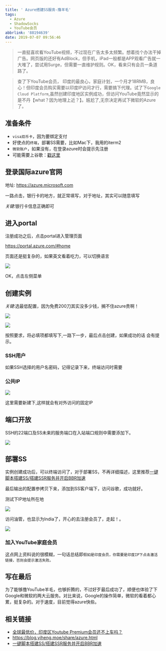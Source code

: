 ```yaml
---
title: ' Azure搭建SS服务-撸羊毛'
tags:
  - Azure
  - ShadowSocks
  - YouTube会员
abbrlink: '88194639'
date: 2019-07-07 09:56:46
---
```

> 一直挺喜欢看YouTube视频，不过现在广告太多太频繁。想着找个办法干掉广告。网页版的还好有AdBlock，但手机，iPad一般都是APP观看广告就一大堆了，尝试用Surge，但需要一直维护规则。OK，看来只有会员一条道路了。

>查了下YouTube会员， 印度的最良心，家庭计划，一个月才18RMB，良心！但印度会员购买需要以印度IP访问才行，需要搞下代理。试了下`Google Cloud Platform`,虽然创建印度地区实例成功，但访问YouTube竟然显示的是不丹【what？因为地理上近？】。尴尬了,无奈决定再试下微软的Azure了。

## 准备条件
- `visa双币卡`，因为要绑定支付
- 好使点的`终端`，部署SS需要，比如Mac下，我用的iterm2
- `微软账户`，如果没有，在登录azure时会提示先注册
- 可能需要上谷歌：[戳这里](https://order.shadowsocks.website/aff.php?aff=27252)

## 登录国际azure官网

地址: https://azure.microsoft.com

一路点击，银行卡的地方，就正常填写，对于地址，其实可以随意填写

*关键*:银行卡信息正确即可


##  进入portal
注册成功之后，点击portal进入管理页面

https://portal.azure.com/#home

页面还是挺复杂的，如果英文看着吃力，可以切换语言

![](https://static.1991421.cn/2019-07-07-013433.png)

OK，点击左侧菜单

## 创建实例

*关键*:选最低配置，因为免费200刀其实没多少钱，搁不住azure贵啊！


![](https://static.1991421.cn/2019-07-07-013530.png)

![](https://static.1991421.cn/2019-07-07-013644.png)

按照要求，将必填项都填写下,一路下一步，最后点击创建，如果成功的话 会有提示。

### SSH用户
如果SSH选择的用户名密码，记得记录下来，终端访问时需要

### 公共IP

![](https://static.1991421.cn/2019-07-07-014608.png)

这里需要新建下,这样就会有对外访问的固定IP

## 端口开放
SSH的22端口及SS未来的服务端口在入站端口规则中需要添加下。

![](https://static.1991421.cn/2019-07-07-014309.png)

## 部署SS
实例创建成功后，可以终端访问了，对于部署SS，不再详细描述，这里推荐[一键脚本搭建SS/搭建SSR服务并开启BBR加速](https://suniceman.com/2019/04/10/install-shadowsocks-in-one-command/) 

最后输出的配置参拷贝下来，添加到SS客户端下，访问谷歌，成功就好。

测试下IP地址所在地

![](https://static.1991421.cn/2019-07-07-014947.png)

访问油管，也显示为India了，开心的去注册会员了，走起！。

![](https://static.1991421.cn/2019-07-07-015026.png)


### 加入YouTube家庭会员
这点网上资料说的很模糊，一句话总结即`假如是印度会员，你需要是印度IP下点击激活链接，否则会提示激活失败。`

## 写在最后
为了能够撸YouTube羊毛，也够折腾的，不过好歹最后成功了，顺便也体验了下Google和微软的两大云服务。对比来说，Google的操作简单，微软的看着都心累，挺复杂的。对于速度，目前觉得azure快些。


## 相关链接
- [全球最低价，印度区Youtube Premium会员还不上车吗？](https://zhuanlan.zhihu.com/p/62762581)
- https://blog.yiheng.moe/share/azure.html
- [一键脚本搭建SS/搭建SSR服务并开启BBR加速](https://suniceman.com/2019/04/10/install-shadowsocks-in-one-command/) 
